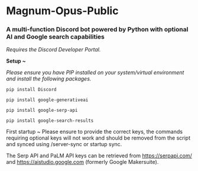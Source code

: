 # Magnum-Opus-Public
### A multi-function Discord bot powered by Python with optional AI and Google search capabilities

*Requires the Discord Developer Portal.* 

**Setup ~**

*Please ensure you have PIP installed on your system/virtual environment and install the following packages.*

`pip install Discord`

`pip install google-generativeai`

`pip install google-serp-api`

`pip install google-search-results`

First startup ~ Please ensure to provide the correct keys, the commands requiring optional keys will not work and should be removed from the script and synced using /server-sync or startup sync.

The Serp API and PaLM API keys can be retrieved from https://serpapi.com/ and https://aistudio.google.com (formerly Google Makersuite). 

